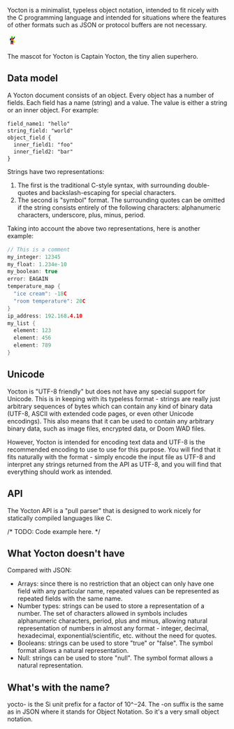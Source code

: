 
Yocton is a minimalist, typeless object notation, intended to fit nicely
with the C programming language and intended for situations where the features
of other formats such as JSON or protocol buffers are not necessary.

![Captain Yocton](cpt-yocton.png)

The mascot for Yocton is Captain Yocton, the tiny alien superhero.

## Data model

A Yocton document consists of an object. Every object has a number of fields.
Each field has a name (string) and a value. The value is either a string or
an inner object. For example:
```
field_name1: "hello"
string_field: "world"
object_field {
  inner_field1: "foo"
  inner_field2: "bar"
}
```
Strings have two representations:

1. The first is the traditional C-style syntax, with surrounding double-quotes
   and backslash-escaping for special characters.
1. The second is "symbol" format. The surrounding quotes can be omitted
   if the string consists entirely of the following characters: alphanumeric
   characters, underscore, plus, minus, period.

Taking into account the above two representations, here is another example:
```c
// This is a comment
my_integer: 12345
my_float: 1.234e-10
my_boolean: true
error: EAGAIN
temperature_map {
  "ice cream": -18C
  "room temperature": 20C
}
ip_address: 192.168.4.10
my_list {
  element: 123
  element: 456
  element: 789
}
```

## Unicode

Yocton is "UTF-8 friendly" but does not have any special support for
Unicode. This is in keeping with its typeless format - strings are really
just arbitrary sequences of bytes which can contain any kind of binary data
(UTF-8, ASCII with extended code pages, or even other Unicode encodings).
This also means that it can be used to contain any arbitrary binary data,
such as image files, encrypted data, or Doom WAD files.

However, Yocton is intended for encoding text data and UTF-8 is the
recommended encoding to use to use for this purpose. You will find that it
fits naturally with the format - simply encode the input file as UTF-8 and
interpret any strings returned from the API as UTF-8, and you will find
that everything should work as intended.

## API

The Yocton API is a "pull parser" that is designed to work nicely for
statically compiled languages like C.

/* TODO: Code example here. */

## What Yocton doesn't have

Compared with JSON:

* Arrays: since there is no restriction that an object can only have one field
  with any particular name, repeated values can be represented as repeated
  fields with the same name.
* Number types: strings can be used to store a representation of a number.
  The set of characters allowed in symbols includes alphanumeric
  characters, period, plus and minus, allowing natural representation of
  numbers in almost any format - integer, decimal, hexadecimal,
  exponential/scientific, etc. without the need for quotes.
* Booleans: strings can be used to store "true" or "false". The symbol format
  allows a natural representation.
* Null: strings can be used to store "null". The symbol format allows a
  natural representation.

## What's with the name?

yocto- is the Si unit prefix for a factor of 10^−24. The -on suffix is the
same as in JSON where it stands for Object Notation. So it's a very small
object notation.

